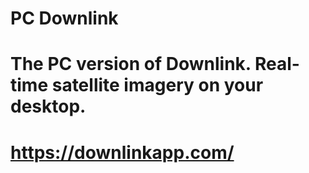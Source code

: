 # PC Downlink
# The PC version of Downlink. Real-time satellite imagery on your desktop.
# https://downlinkapp.com/
